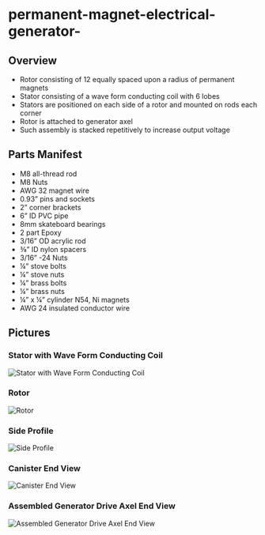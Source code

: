 # permanent-magnet-electrical-generator-
## Overview
 - Rotor consisting of 12 equally spaced upon a radius of permanent magnets
 - Stator consisting of a wave form conducting coil with 6 lobes
 - Stators are positioned on each side of a rotor and mounted on rods each corner
 - Rotor is attached to generator axel
 - Such assembly is stacked repetitively to increase output voltage

## Parts Manifest
 - M8 all-thread rod
 - M8 Nuts
 - AWG 32 magnet wire
 - 0.93” pins and sockets
 - 2” corner brackets
 - 6” ID PVC pipe
 - 8mm skateboard bearings
 - 2 part Epoxy
 - 3/16” OD acrylic rod
 - ⅜” ID nylon spacers
 - 3/16” -24 Nuts
 - ¼” stove bolts
 - ¼” stove nuts
 - ¼” brass bolts
 - ¼” brass nuts
 - ¼” x ¼” cylinder N54, Ni magnets
 - AWG 24 insulated conductor wire

## Pictures
### Stator with Wave Form Conducting Coil
![Stator with Wave Form Conducting Coil](https://github.com/mbstout/permanent-magnet-electrical-generator-/blob/d1f4b646e7cb547a9ce6f32c6641f8322a3e9f5d/pictures/stator_w_wave_form_conducting_coil.jpg)
### Rotor
![Rotor](https://github.com/mbstout/permanent-magnet-electrical-generator-/blob/d1f4b646e7cb547a9ce6f32c6641f8322a3e9f5d/pictures/rotor.jpg)
### Side Profile
![Side Profile](https://github.com/mbstout/permanent-magnet-electrical-generator-/blob/main/pictures/side_profile.jpg)
### Canister End View
![Canister End View](https://github.com/mbstout/permanent-magnet-electrical-generator-/blob/d1f4b646e7cb547a9ce6f32c6641f8322a3e9f5d/pictures/canister_end_view.jpg)
### Assembled Generator Drive Axel End View
![Assembled Generator Drive Axel End View](https://github.com/mbstout/permanent-magnet-electrical-generator-/blob/d1f4b646e7cb547a9ce6f32c6641f8322a3e9f5d/pictures/assembled_generator_drive_axel_end_view.jpg)
